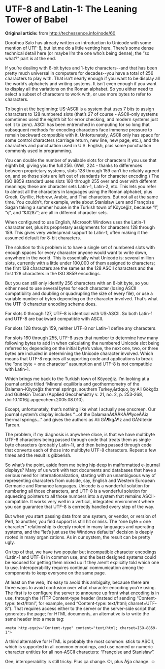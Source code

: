 
# UTF-8 and Latin-1: The Leaning Tower of Babel #
**Original article:**  from http://techessence.info/node/60

Dorothea Salo has already written an introduction to Unicode with some mention of UTF-8, but let me do a little venting here. There’s some dense technical detail here (or maybe I’m the one who’s being dense); the “so what?” part is at the end.

If you’re dealing with 8-bit bytes and 1-byte characters--and that has been pretty much universal in computers for decades--you have a total of 256 characters to play with. That isn’t nearly enough if you want to be display all the world’s alphabets and writing systems. It isn’t even enough if you want to display all the variations on the Roman alphabet. So you either need to select a subset of characters to work with, or use more bytes to refer to characters.

To begin at the beginning: US-ASCII is a system that uses 7 bits to assign characters to 128 numbered slots (that’s 27 of course - ASCII-only systems sometimes used the eighth bit for error checking, and modern systems just set it to zero). ASCII has been entrenched in computing for so long that subsequent methods for encoding characters face immense pressure to remain backward compatible with it. Unfortunately, ASCII only has space for some control characters (carriage return, new line, new page, etc.), and the characters and punctuation used in U.S. English, plus some punctuation commonly used in programming.

You can double the number of available slots for characters if you use that eighth bit, giving you the full 256. (Well, 224 - thanks to differences between proprietary systems, slots 128 through 159 can’t be reliably agreed on, and so those slots are left out of standards for character encoding.) The ISO 8859 standard uses slots 160 through 255 over and over with different meanings; these are character sets Latin-1, Latin-2, etc. This lets you refer to almost all the characters in languages using the Roman alphabet, plus Greek, Cyrillic, Hebrew, Arabic, and Thai characters. But not all at the same time. You couldn’t, for example, write about Stanisław Lem and Françoise Sagan taking a summer house in the Turkish town of Köyceğiz, because “ł”, “ç”, and “&#287”; are all in different character sets.

When configured to use English, Microsoft Windows uses the Latin-1 character set, plus its proprietary assignments for characters 128 through 159. This gives very widespread support to Latin-1, often making it the assumed default for 8-bit characters.

The solution to this problem is to have a single set of numbered slots with enough spaces for every character anyone would want to write down, anywhere in the world. This is essentially what Unicode is: several million slots, currently with a little under 100,000 of them assigned to characters; the first 128 characters are the same as the 128 ASCII characters and the first 128 characters in the ISO 8859 encodings.

But you can still only identify 256 characters with an 8-bit byte, so you either need to use several bytes for each character (losing ASCII compatibility and doubling or quadrupling the size of every file), or use a variable number of bytes depending on the character involved. That’s what the UTF-8 character encoding scheme does.

For slots 0 through 127, UTF-8 is identical with US-ASCII. So both Latin-1 and UTF-8 are backward compatible with ASCII.

For slots 128 through 159, neither UTF-8 nor Latin-1 define any characters.

For slots 160 through 255, UTF-8 uses that number to determine how many following bytes to add in when calculating the numbered Unicode slot being referred to; depending on the initial byte’s value, the next one, two, or three bytes are included in determining the Unicode character involved. Which means that UTF-8 requires all supporting code and applications to break the “one byte = one character” assumption and UTF-8 is not compatible with Latin-1.

Which brings me back to the Turkish town of Köyceğiz. I’m looking at a journal article titled “Mineral equilibria and geothermometry of the Dalaman–Köyceğiz thermal springs, southern Turkey,&rdquo, by Ali Gökgöz and Gültekin Tarcan (Applied Geochemistry v. 21, no. 2, p. 253-268, doi:10.1016/j.apgeochem.2005.08.010).

Except, unfortunately, that’s nothing like what I actually see onscreen. Our journal system’s display includes “…of the DalamanÃ¢ÂÂKÃÂ¶yceÃÂiz thermal springs…” and gives the authors as Ali GÃ¶kgÃ¶z and GÃ¼ltekin Tarcan.

The problem, if my diagnosis is anywhere close, is that we have multibyte UTF-8 characters being passed through code that treats them as single byte characters (probably Latin-1), and then being passed through code that converts each of those into multibyte UTF-8 characters. Repeat a few times and the result is gibberish.

So what’s the point, aside from me being hip deep in malformatted e-journal displays? Many of us work with text documents and databases that have a serious need for internationalization, starting with an unambiguous way of representing characters from outside, say, English and Western European Germanic and Romance languages. Unicode is a wonderful solution for numbering all those characters, and UTF-8 is a wonderful solution for squeezing pointers to all those numbers into a system that remains ASCII-compatible. It works very well in a vertical, integrated environment where you can guarantee that UTF-8 is correctly handled every step of the way.

But when you start passing data from one system, or vendor, or version of Perl, to another, you find support is still hit or miss. The “one byte = one character” relationship is deeply rooted in many languages and operating systems, and the “let’s just use the Windows defaults” decision is deeply rooted in many organizations. As in our system, the result can be pretty ugly.

On top of that, we have two popular but incompatible character encodings (Latin-1 and UTF-8) in common use, and the best designed systems could be excused for getting them mixed up if they aren’t explicitly told which one to use. Interoperability requires continual communication among the components to keep everyone on the same page.

At least on the web, it’s easy to avoid this ambiguity, because there are three ways to avoid confusion over what character encoding you’re using. The first is to configure the server to announce up front what encoding is in use, through the HTTP Content-type header (instead of sending “Content-type: text/html”, for example, send “Content-type: text/html; charset=UTF-8”). That requires access either to the server or the server-side script that generates the page; for HTML documents, an alternative is to write the same header into a meta tag:
```
<meta http-equiv="Content-type" content="text/html; charset=ISO-8859-1">
```
A third alternative for HTML is probably the most common: stick to ASCII, which is supported in all common encodings, and use named or numeric character entities for all non-ASCII characters: “Fran&ccedil;oise and Stanisław”.

Gee, interoperability is still tricky. Plus ça change. Or, plus Ã§a change. ☺